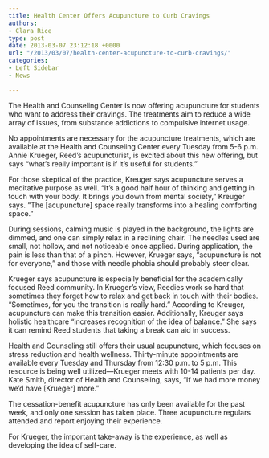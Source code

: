 ```yaml
---
title: Health Center Offers Acupuncture to Curb Cravings
authors:
- Clara Rice
type: post
date: 2013-03-07 23:12:18 +0000
url: "/2013/03/07/health-center-acupuncture-to-curb-cravings/"
categories:
- Left Sidebar
- News

---
```

The Health and Counseling Center is now offering acupuncture for students who want to address their cravings. The treatments aim to reduce a wide array of issues, from substance addictions to compulsive internet usage.

No appointments are necessary for the acupuncture treatments, which are available at the Health and Counseling Center every Tuesday from 5-6 p.m. Annie Krueger, Reed’s acupuncturist, is excited about this new offering, but says “what’s really important is if it’s useful for students.”

For those skeptical of the practice, Kreuger says acupuncture serves a meditative purpose as well. “It’s a good half hour of thinking and getting in touch with your body. It brings you down from mental society,” Kreuger says. “The [acupuncture] space really transforms into a healing comforting space.”

During sessions, calming music is played in the background, the lights are dimmed, and one can simply relax in a reclining chair. The needles used are small, not hollow, and not noticeable once applied. During application, the pain is less than that of a pinch. However, Krueger says, “acupuncture is not for everyone,” and those with needle phobia should probably steer clear.

Krueger says acupuncture is especially beneficial for the academically focused Reed community. In Krueger’s view, Reedies work so hard that sometimes they forget how to relax and get back in touch with their bodies. “Sometimes, for you the transition is really hard.” According to Kreuger, acupuncture can make this transition easier. Additionally, Kreuger says holistic healthcare “increases recognition of the idea of balance.” She says it can remind Reed students that taking a break can aid in success.

Health and Counseling still offers their usual acupuncture, which focuses on stress reduction and health wellness. Thirty-minute appointments are available every Tuesday and Thursday from 12:30 p.m. to 5 p.m. This resource is being well utilized—Krueger meets with 10-14 patients per day. Kate Smith, director of Health and Counseling, says, “If we had more money we’d have [Krueger] more.”

The cessation-benefit acupuncture has only been available for the past week, and only one session has taken place. Three acupuncture regulars attended and report enjoying their experience.

For Krueger, the important take-away is the experience, as well as developing the idea of self-care.
